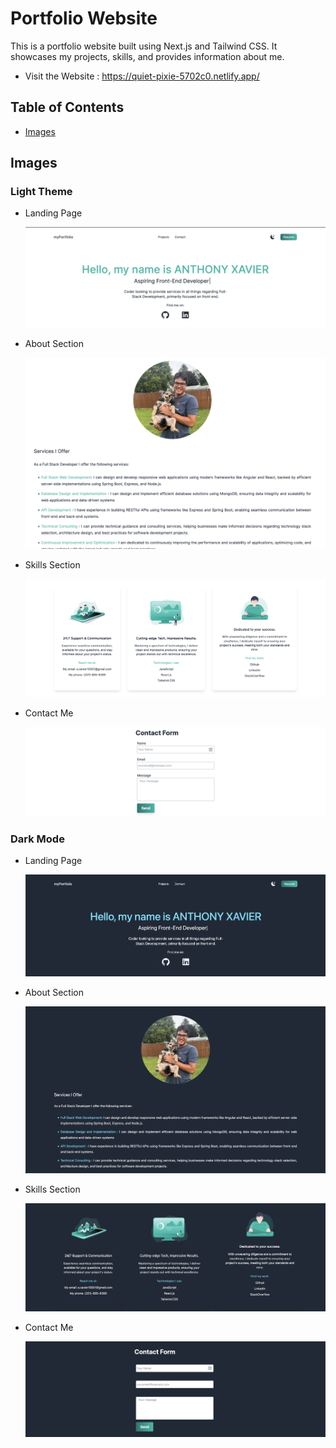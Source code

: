 # Portfolio Website

This is a portfolio website built using Next.js and Tailwind CSS. It showcases my projects, skills, and provides information about me.

- Visit the Website : https://quiet-pixie-5702c0.netlify.app/ 

## Table of Contents

- [Images](#images)

## Images

### Light Theme

- Landing Page

  ![image](/src/assets/images/Screenshots/Light-landing-page.png)

  
- About Section

  ![image](src/assets/images/Screenshots/light-coder.png)

  
- Skills Section

  ![image](src/assets/images/Screenshots/light-cards.png)
  

- Contact Me

  ![image](src/assets/images/Screenshots/Light-Contact-form.png)



### Dark Mode


- Landing Page

  ![image](src/assets/images/Screenshots/dark-landing.png)
  

- About Section

  ![image](src/assets/images/Screenshots/dark-about.png)
  
- Skills Section

  ![image](src/assets/images/Screenshots/dark-cards.png)

- Contact Me

  ![image](src/assets/images/Screenshots/dark-contact.png)


